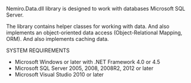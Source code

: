 Nemiro.Data.dll library is designed to work with 
databases Microsoft SQL Server.

The library contains helper classes for working with data.
And also implements an object-oriented data access (Object-Relational Mapping, ORM).
And also implements caching data.

SYSTEM REQUIREMENTS

* Microsoft Windows or later with .NET Framework 4.0 or 4.5
* Microsoft SQL Server 2005, 2008, 2008R2, 2012 or later
* Microsoft Visual Studio 2010 or later
